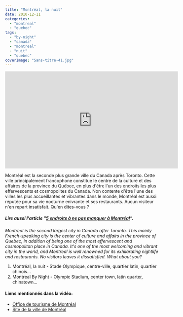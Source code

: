 ```yaml
---
title: "Montréal, la nuit"
date: 2010-12-11
categories: 
  - "montreal"
  - "quebec"
tags: 
  - "by-night"
  - "canada"
  - "montreal"
  - "nuit"
  - "quebec"
coverImage: "Sans-titre-41.jpg"
---
```


<iframe src="https://www.youtube.com/embed/TP91W104uNs" width="560" height="315" frameborder="0" allowfullscreen="allowfullscreen"></iframe>

Montréal est la seconde plus grande ville du Canada après Toronto. Cette ville principalement francophone constitue le centre de la culture et des affaires de la province du Québec, en plus d'être l'un des endroits les plus effervescents et cosmopolites du Canada. Non contente d'être l'une des villes les plus accueillantes et vibrantes dans le monde, Montréal est aussi réputée pour sa vie nocturne enivrante et ses restaurants. Aucun visiteur n'en repart insatisfait. Qu'en dites-vous ?

##### Lire aussi l'article "[5 endroits à ne pas manquer à Montréal](https://www.noteauvoyageur.eu/5-endroits-a-ne-pas-manquer-a-montreal/)".

_Montreal is the second largest city in Canada after Toronto. This mainly French-speaking city is the center of culture and affairs in the province of Quebec, in addition of being one of the most effervescent and cosmopolitan place in Canada. It's one of the most welcoming and vibrant city in the world, and Montreal is well renowned for its exhilarating nightlife and restaurants. No visitors leaves it dissatisfied. What about you?_

1. Montréal, la nuit - Stade Olympique, centre-ville, quartier latin, quartier chinois...
2. Montreal By Night - Olympic Stadium, center town, latin quarter, chinatown...

#### Liens mentionnés dans la vidéo:

- [Office de tourisme de Montréal](http://www.tourisme-montreal.org/Accueil/)
- [Site de la ville de Montréal](http://ville.montreal.qc.ca/)
